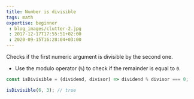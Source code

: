 ```yaml
---
title: Number is divisible
tags: math
expertise: beginner
 : blog_images/clutter-2.jpg
 : 2017-12-17T17:55:51+02:00
 : 2020-09-15T16:28:04+03:00
---
```


Checks if the first numeric argument is divisible by the second one.

- Use the modulo operator (`%`) to check if the remainder is equal to `0`.

```js
const isDivisible = (dividend, divisor) => dividend % divisor === 0;
```

```js
isDivisible(6, 3); // true
```

